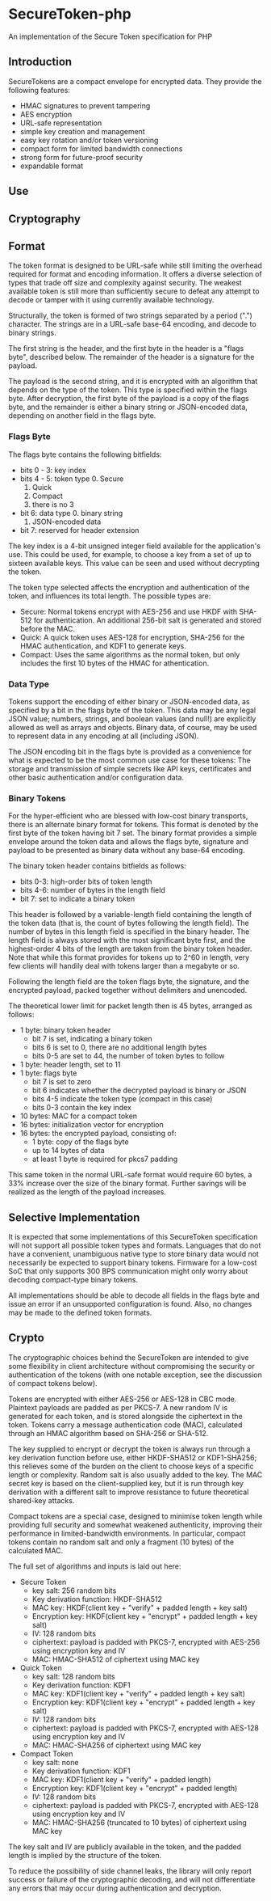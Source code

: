 # SecureToken-php

An implementation of the Secure Token specification for PHP

## Introduction

SecureTokens are a compact envelope for encrypted data. They provide the 
following features:

  - HMAC signatures to prevent tampering
  - AES encryption
  - URL-safe representation
  - simple key creation and management
  - easy key rotation and/or token versioning
  - compact form for limited bandwidth connections
  - strong form for future-proof security
  - expandable format

## Use






## Cryptography




## Format

The token format is designed to be URL-safe while still limiting the overhead
required for format and encoding information. It offers a diverse selection
of types that trade off size and complexity against security. The weakest
available token is still more than sufficiently secure to defeat any attempt
to decode or tamper with it using currently available technology.

Structurally, the token is formed of two strings separated by a period
(".") character. The strings are in a URL-safe base-64 encoding, and decode
to binary strings. 

The first string is the header, and the first byte in the header is a "flags
byte", described below. The remainder of the header is a signature for the
payload.

The payload is the second string, and it is encrypted with an algorithm that
depends on the type of the token. This type is specified within the flags 
byte. After decryption, the first byte of the payload is a copy of the flags
byte, and the remainder is either a binary string or JSON-encoded data, 
depending on another field in the flags byte.

### Flags Byte

The flags byte contains the following bitfields:

  - bits 0 - 3: key index
  - bits 4 - 5: token type
    0. Secure
    1. Quick
    2. Compact
    3. there is no 3
  - bit 6: data type
    0. binary string
    1. JSON-encoded data
  - bit 7: reserved for header extension

The key index is a 4-bit unsigned integer field available for the 
application's use. This could be used, for example, to choose a key from a 
set of up to sixteen available keys. This value can be seen and used without
decrypting the token.

The token type selected affects the encryption and authentication of the
token, and influences its total length. The possible types are:

  - Secure: Normal tokens encrypt with AES-256 and use HKDF with SHA-512 for
    authentication. An additional 256-bit salt is generated and stored
    before the MAC.
  - Quick: A quick token uses AES-128 for encryption, SHA-256 for the HMAC
    authentication, and KDF1 to generate keys.
  - Compact: Uses the same algorithms as the normal token, but only 
    includes the first 10 bytes of the HMAC for athentication.

### Data Type

Tokens support the encoding of either binary or JSON-encoded data, as specified
by a bit in the flags byte of the token. This data may be any legal JSON value;
numbers, strings, and boolean values (and null!) are explicitly allowed as well
as arrays and objects. Binary data, of course, may be used to represent data in
any encoding at all (including JSON).

The JSON encoding bit in the flags byte is provided as a convenience for what
is expected to be the most common use case for these tokens: The storage and
transmission of simple secrets like API keys, certificates and other basic
authentication and/or configuration data.

### Binary Tokens

For the hyper-efficient who are blessed with low-cost binary transports, there
is an alternate binary format for tokens. This format is denoted by the first
byte of the token having bit 7 set. The binary format provides a simple envelope
around the token data and allows the flags byte, signature and payload to be 
presented as binary data without any base-64 encoding.

The binary token header contains bitfields as follows:

  - bits 0-3: high-order bits of token length
  - bits 4-6: number of bytes in the length field
  - bit 7: set to indicate a binary token

This header is followed by a variable-length field containing the length of the
token data (that is, the count of bytes following the length field). The 
number of bytes in this length field is specified in the binary header.
The length field is always stored with the most significant byte first, and the
highest-order 4 bits of the length are taken from the binary token header. Note
that while this format provides for tokens up to 2^60 in length, very few 
clients will handily deal with tokens larger than a megabyte or so.

Following the length field are the token flags byte, the signature, and the 
encrypted payload, packed together without delimiters and unencoded.

The theoretical lower limit for packet length then is 45 bytes, arranged as
follows:
  - 1 byte: binary token header
    - bit 7 is set, indicating a binary token
    - bits 6 is set to 0, there are no additional length bytes
    - bits 0-5 are set to 44, the number of token bytes to follow
  - 1 byte: header length, set to 11
  - 1 byte: flags byte
    - bit 7 is set to zero
    - bit 6 indicates whether the decrypted payload is binary or JSON
    - bits 4-5 indicate the token type (compact in this case)
    - bits 0-3 contain the key index
  - 10 bytes: MAC for a compact token
  - 16 bytes: initialization vector for encryption
  - 16 bytes: the encrypted payload, consisting of:
    - 1 byte: copy of the flags byte
    - up to 14 bytes of data
    - at least 1 byte is required for pkcs7 padding

This same token in the normal URL-safe format would require 60 bytes, a 33% 
increase over the size of the binary format. Further savings will be realized
as the length of the payload increases.

## Selective Implementation

It is expected that some implementations of this SecureToken specification will
not support all possible token types and formats. Languages that do not have a
convenient, unambiguous native type to store binary data would not necessarily
be expected to support binary tokens. Firmware for a low-cost SoC that only
supports 300 BPS communication might only worry about decoding compact-type 
binary tokens.

All implementations should be able to decode all fields in the flags byte and
issue an error if an unsupported configuration is found. Also, no changes
may be made to the defined token formats.

Crypto
------

The cryptographic choices behind the SecureToken are intended to give some
flexibility in client architecture without compromising the security or
authentication of the tokens (with one notable exception, see the discussion of
compact tokens below).

Tokens are encrypted with either AES-256 or AES-128 in CBC mode. Plaintext
payloads are padded as per PKCS-7. A new random IV is generated for each token,
and is stored alongside the ciphertext in the token. Tokens carry a message
authentication code (MAC), calculated through an HMAC algorithm based on SHA-256
or SHA-512.

The key supplied to encrypt or decrypt the token is always run through a key
derivation function before use, either HKDF-SHA512 or KDF1-SHA256; this
relieves some of the burden on the client to choose keys of a specific length
or complexity. Random salt is also usually added to the key. The MAC secret key
is based on the client-supplied key, but it is run through key derivation with
a different salt to improve resistance to future theoretical shared-key attacks.

Compact tokens are a special case, designed to minimise token length while
providing full security and somewhat weakened authenticity, improving their
performance in limited-bandwidth environments. In particular, compact tokens
contain no random salt and only a fragment (10 bytes) of the calculated MAC.

The full set of algorithms and inputs is laid out here:

* Secure Token
    - key salt: 256 random bits
    - Key derivation function: HKDF-SHA512
    - MAC key: HKDF(client key + "verify" + padded length + key salt)
    - Encryption key: HKDF(client key + "encrypt" + padded length + key salt)
    - IV: 128 random bits
    - ciphertext: payload is padded with PKCS-7, encrypted with AES-256 using 
      encryption key and IV
    - MAC: HMAC-SHA512 of ciphertext using MAC key
* Quick Token
    - key salt: 128 random bits
    - Key derivation function: KDF1
    - MAC key: KDF1(client key + "verify" + padded length + key salt)
    - Encryption key: KDF1(client key + "encrypt" + padded length + key salt)
    - IV: 128 random bits
    - ciphertext: payload is padded with PKCS-7, encrypted with AES-128 using
      encryption key and IV
    - MAC: HMAC-SHA256 of ciphertext using MAC key
* Compact Token
    - key salt: none
    - Key derivation function: KDF1
    - MAC key: KDF1(client key + "verify" + padded length)
    - Encryption key: KDF1(client key + "encrypt" + padded length)
    - IV: 128 random bits
    - ciphertext: payload is padded with PKCS-7, encrypted with AES-128 using
      encryption key and IV
    - MAC: HMAC-SHA256 (truncated to 10 bytes) of ciphertext using MAC key

The key salt and IV are publicly available in the token, and the padded length
is implied by the structure of the token.

To reduce the possibility of side channel leaks, the library will only report
success or failure of the cryptographic decoding, and will not differentiate 
any errors that may occur during authentication and decryption.

